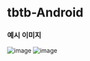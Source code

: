 # tbtb-Android

### 예시 이미지
![image](https://user-images.githubusercontent.com/50397888/201010845-abd94eb0-6c79-438b-a1a2-a6dafb4f7747.png)
![image](https://user-images.githubusercontent.com/50397888/201010811-a22c0b0d-808e-43bf-8b82-c7abcce5ff5e.png)

